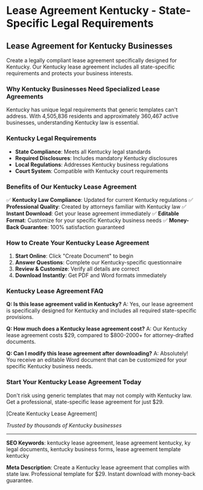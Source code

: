 # Lease Agreement Kentucky - State-Specific Legal Requirements

## Lease Agreement for Kentucky Businesses

Create a legally compliant lease agreement specifically designed for Kentucky. Our Kentucky lease agreement includes all state-specific requirements and protects your business interests.

### Why Kentucky Businesses Need Specialized Lease Agreements

Kentucky has unique legal requirements that generic templates can't address. With 4,505,836 residents and approximately 360,467 active businesses, understanding Kentucky law is essential.

### Kentucky Legal Requirements

- **State Compliance**: Meets all Kentucky legal standards
- **Required Disclosures**: Includes mandatory Kentucky disclosures
- **Local Regulations**: Addresses Kentucky business regulations
- **Court System**: Compatible with Kentucky court requirements

### Benefits of Our Kentucky Lease Agreement

✅ **Kentucky Law Compliance**: Updated for current Kentucky regulations
✅ **Professional Quality**: Created by attorneys familiar with Kentucky law
✅ **Instant Download**: Get your lease agreement immediately
✅ **Editable Format**: Customize for your specific Kentucky business needs
✅ **Money-Back Guarantee**: 100% satisfaction guaranteed

### How to Create Your Kentucky Lease Agreement

1. **Start Online**: Click "Create Document" to begin
2. **Answer Questions**: Complete our Kentucky-specific questionnaire
3. **Review & Customize**: Verify all details are correct
4. **Download Instantly**: Get PDF and Word formats immediately

### Kentucky Lease Agreement FAQ

**Q: Is this lease agreement valid in Kentucky?**
A: Yes, our lease agreement is specifically designed for Kentucky and includes all required state-specific provisions.

**Q: How much does a Kentucky lease agreement cost?**
A: Our Kentucky lease agreement costs $29, compared to $800-2000+ for attorney-drafted documents.

**Q: Can I modify this lease agreement after downloading?**
A: Absolutely! You receive an editable Word document that can be customized for your specific Kentucky business needs.

### Start Your Kentucky Lease Agreement Today

Don't risk using generic templates that may not comply with Kentucky law. Get a professional, state-specific lease agreement for just $29.

[Create Kentucky Lease Agreement]

*Trusted by thousands of Kentucky businesses*

---

**SEO Keywords**: kentucky lease agreement, lease agreement kentucky, ky legal documents, kentucky business forms, lease agreement template kentucky

**Meta Description**: Create a Kentucky lease agreement that complies with state law. Professional template for $29. Instant download with money-back guarantee.
